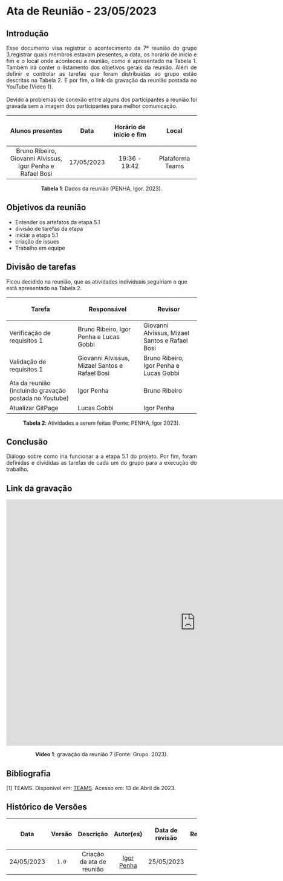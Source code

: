 <div class="body">

# Ata de Reunião - 23/05/2023

## Introdução

<p align="justify">
Esse documento visa registrar o acontecimento da 7ª reunião do grupo 3,registrar quais membros estavam presentes, a data, os horário de inicio e fim e o local onde aconteceu a reunião, como é apresentado na Tabela 1. Também irá conter o listamento dos objetivos gerais da reunião. Além de definir e controlar as tarefas que foram distribuidas ao grupo estão descritas na Tabela 2. E por fim, o link da gravação da reunião postada no YouTube (Vídeo 1).
<br><br>
Devido a problemas de conexão entre alguns dos participantes a reunião foi gravada sem a imagem dos participantes para melhor comunicação.
</p>

| <p align="center">Alunos presentes</p> | <p align="center">Data</p> | <p align="center">Horário de inicio e fim</p> | <p align="center">Local</p> |
| :--------: | :--------: | :--------: | :--------: |
| Bruno Ribeiro, Giovanni Alvissus, </br> Igor Penha e Rafael Bosi| 17/05/2023 | 19:36 - 19:42 | Plataforma Teams |

<div style="text-align: center">
<p> <b>Tabela 1</b>: Dados da reunião (PENHA, Igor. 2023). </p>
</div>


## Objetivos da reunião

- Entender os artefatos da etapa 5.1
- divisão de tarefas da etapa
- iniciar a etapa 5.1
- criação de issues
- Trabalho em equipe


## Divisão de tarefas

Ficou decidido na reunião, que as atividades individuais seguiriam o que está apresentado na Tabela 2.

| <p align="center">Tarefa</p> | <p align="center">Responsável</p> | <p align="center">Revisor</p> |
| ------ | ----------- | ------- |
| Verificação de requisitos 1 | Bruno Ribeiro, Igor Penha e Lucas Gobbi | Giovanni Alvissus, Mizael Santos e Rafael Bosi |
| Validação de requisitos 1 | Giovanni Alvissus, Mizael Santos e Rafael Bosi | Bruno Ribeiro, Igor Penha e Lucas Gobbi |
| Ata da reunião (incluindo gravação postada no Youtube) | Igor Penha | Bruno Ribeiro |
| Atualizar GitPage | Lucas Gobbi | Igor Penha |


<div style="text-align: center">
<p> <b>Tabela 2</b>: Atividades a serem feitas (Fonte: PENHA, Igor 2023). </p>
</div>

## Conclusão

<p align="justify">Diálogo sobre como iria funcionar a a etapa 5.1 do projeto. Por fim, foram definidas e divididas as tarefas de cada um do grupo para a execução do trabalho.</p>

## Link da gravação

<iframe width="1000vw" height="650vh" src="https://www.youtube.com/embed/alHDQ8sAqec" title="Reunião 7" frameborder="0" allow="accelerometer; autoplay; clipboard-write; encrypted-media; gyroscope; picture-in-picture" allowfullscreen=""></iframe>
<div align="center">
<p> <b>Vídeo 1</b>: gravação da reunião 7 (Fonte: Grupo. 2023).</p>
</div>


## Bibliografia
[1] TEAMS. Disponível em: [TEAMS](https://teams.microsoft.com/). Acesso em: 13 de Abril de 2023.

## Histórico de Versões

| <p align="center">Data</p> | <p align="center">Versão</p> | <p align="center">Descrição</p> | <p align="center">Autor(es)</p> | <p align="center">Data de revisão</p> | <p align="center">Revisor(es)</p> |
| :--:       | :----: | :-------: | :---: | :-------------: | :-----: |
| 24/05/2023 | `1.0`  | Criação da ata de reunião | [Igor Penha](https://github.com/igorpenhaa)  | 25/05/2023 | [Bruno Ribeiro](https://github.com/brunoriibeiro) |

</div>
